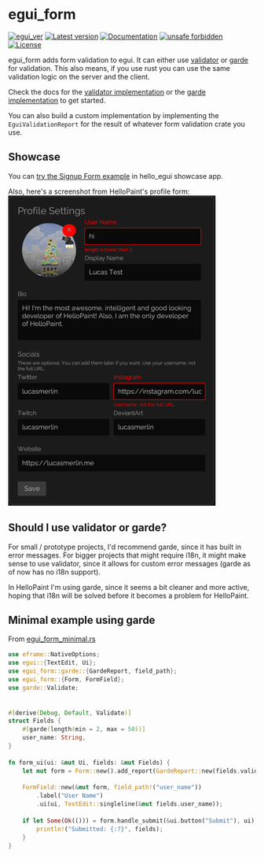 # egui_form

[![egui_ver](https://img.shields.io/badge/egui-0.27.0-blue)](https://github.com/emilk/egui)
[![Latest version](https://img.shields.io/crates/v/egui_form.svg)](https://crates.io/crates/egui_form)
[![Documentation](https://docs.rs/egui_form/badge.svg)](https://docs.rs/egui_form)
[![unsafe forbidden](https://img.shields.io/badge/unsafe-forbidden-success.svg)](https://github.com/rust-secure-code/safety-dance/)
[![License](https://img.shields.io/crates/l/egui_form.svg)](https://crates.io/crates/egui_form)


[content]:<>

egui_form adds form validation to egui.
It can either use [validator](https://crates.io/crates/validator)
or [garde](https://crates.io/crates/garde) for validation.
This also means, if you use rust you can use the same validation logic
on the server and the client.

Check the docs for the [validator implementation](https://docs.rs/egui_form/latest/egui_form/validator/index.html)
or the [garde implementation](https://docs.rs/egui_form/latest/egui_form/garde/index.html)
to get started.

You can also build a custom implementation by implementing the `EguiValidationReport` for the result of whatever
form validation crate you use.

## Showcase

You can [try the Signup Form example](https://lucasmerlin.github.io/hello_egui/) in hello_egui showcase app.

Also, here's a screenshot from HelloPaint's profile form:
![img.png](screenshot.png)

## Should I use validator or garde?

For small / prototype projects, I'd recommend garde, since it has built in error messages.
For bigger projects that might require i18n, it might make sense to use validator,
since it allows for custom error messages (garde as of now has no i18n support).

In HelloPaint I'm using garde, since it seems a bit cleaner and more active, hoping
that i18n will be solved before it becomes a problem for HelloPaint.

## Minimal example using garde

From [egui_form_minimal.rs](https://github.com/lucasmerlin/hello_egui/blob/main/crates/egui_form/examples/egui_form_minimal.rs)

```rust
use eframe::NativeOptions;
use egui::{TextEdit, Ui};
use egui_form::garde::{GardeReport, field_path};
use egui_form::{Form, FormField};
use garde::Validate;


#[derive(Debug, Default, Validate)]
struct Fields {
    #[garde(length(min = 2, max = 50))]
    user_name: String,
}

fn form_ui(ui: &mut Ui, fields: &mut Fields) {
    let mut form = Form::new().add_report(GardeReport::new(fields.validate(&())));

    FormField::new(&mut form, field_path!("user_name"))
        .label("User Name")
        .ui(ui, TextEdit::singleline(&mut fields.user_name));

    if let Some(Ok(())) = form.handle_submit(&ui.button("Submit"), ui) {
        println!("Submitted: {:?}", fields);
    }
}
```